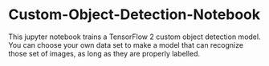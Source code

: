 # Custom-Object-Detection-Notebook
This jupyter notebook trains a TensorFlow 2 custom object detection model. You can choose your own data set to make a model that can recognize those set of images, as long as they are properly labelled.


